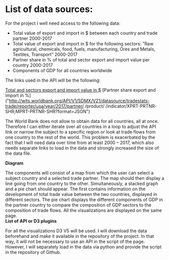List of data sources:
===============
For the project I well need access to the following data:

-	Total value of export and import in $ between each country and trade partner 2000-2017
-	Total value of export and import in $ for the following sectors: ”Raw agricultural, chemicals, food, fuels, manufacturing, Ores and Metals, Textiles, Transport” 2000-2017
-	Partner share in % of total and sector export and import value per country 2000-2017
-	Components of GDP for all countries worldwide 

The links used in the API will be the following:

[Total and sectors export and import value in $]("http://wits.worldbank.org/API/V1/SDMX/V21/datasource/tradestats-trade/reporter/usa/year/2017/partner/ALL/product/Total;AgrRaw;Chemical;Food;Fuels;manuf;OresMtls;Textiles;Transp/indicator/XPRT-TRD-VL;MPRT-TRD-VL?format=JSON")
[Partner share export and import in %]("http://wits.worldbank.org/API/V1/SDMX/V21/datasource/tradestats-trade/reporter/usa/year/2017/partner/ /product/ /indicator/XPRT-PRTNR-SHR;MPRT-PRTNR-SHR?format=JSON")<br>

The World Bank does not allow to obtain data for all countries, all at once. Therefore I can either iterate over all countries in a loop to adjust the API link or narrow the subject to a specific region or look at trade flows from one country to the rest of the world. This problem is exacerbated by the fact that I will need data over time from at least 2000 – 2017, which also needs separate links to load in the data and strongly increased the size of the data file.<br>

**Diagram**

The components will consist of a map from which the user can select a subject country and a selected trade partner. The map should then display a line going from one country to the other. Simultaneously, a stacked graph and a pie chart should appear. The first contains information on the development of total trade value between the two countries, displayed in different sectors. The pie chart displays the different components of GDP in the partner country to compare the composition of GDP sectors to the composition of trade flows. All the visualizations are displayed on the same page.<br>
**List of API or D3 plugins**

For all the visualizations D3 V5 will be used. I will download the data beforehand and make it available in the repository of the project. In that way, it will not be necessary to use an API in the script of the page. However, I will separately load in the data via python and provide the script in the repository of Github.
